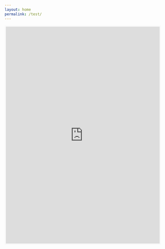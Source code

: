```yaml
---
layout: home
permalink: /test/
---
```


<iframe id='kofiframe' src='https://ko-fi.com/yosoyfreeman/?hidefeed=true&widget=true&embed=true&preview=true' style='border:none;width:100%;padding:4px;background:#f9f9f9;' height='712' title='yosoyfreeman'></iframe>
